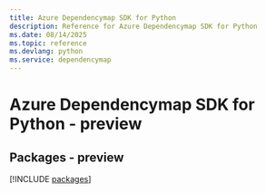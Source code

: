 ```yaml
---
title: Azure Dependencymap SDK for Python
description: Reference for Azure Dependencymap SDK for Python
ms.date: 08/14/2025
ms.topic: reference
ms.devlang: python
ms.service: dependencymap
---
```

# Azure Dependencymap SDK for Python - preview
## Packages - preview
[!INCLUDE [packages](dependencymap-index.md)]